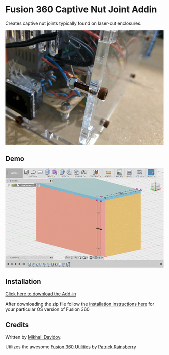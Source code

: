 # Fusion 360 Captive Nut Joint Addin 
Creates captive nut joints typically found on laser-cut enclosures.

![Example](./.github/Capture.PNG)

## Demo
![Demo](./.github/CaptiveJoint.gif)



## Installation
[Click here to download the Add-in](https://github.com/sirusdv/Fusion360CaptiveJointAddin/archive/master.zip)


After downloading the zip file follow the [installation instructions here](https://tapnair.github.io/installation.html) for your particular OS version of Fusion 360 


## Credits

Written by [Mikhail Davidov](https://twitter.com/sirus).

Utilizes the awesome [Fusion 360 Utilities](https://tapnair.github.io/index.html) by [Patrick Rainsberry](https://twitter.com/prrainsberry)